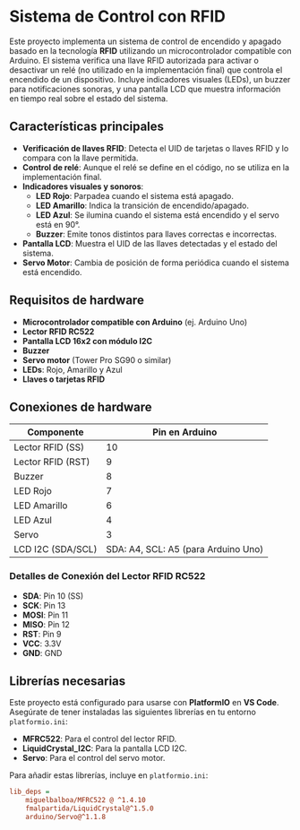 # Sistema de Control con RFID

Este proyecto implementa un sistema de control de encendido y apagado basado en la tecnología **RFID** utilizando un microcontrolador compatible con Arduino. El sistema verifica una llave RFID autorizada para activar o desactivar un relé (no utilizado en la implementación final) que controla el encendido de un dispositivo. Incluye indicadores visuales (LEDs), un buzzer para notificaciones sonoras, y una pantalla LCD que muestra información en tiempo real sobre el estado del sistema.

## Características principales

- **Verificación de llaves RFID**: Detecta el UID de tarjetas o llaves RFID y lo compara con la llave permitida.
- **Control de relé**: Aunque el relé se define en el código, no se utiliza en la implementación final.
- **Indicadores visuales y sonoros**:
  - **LED Rojo**: Parpadea cuando el sistema está apagado.
  - **LED Amarillo**: Indica la transición de encendido/apagado.
  - **LED Azul**: Se ilumina cuando el sistema está encendido y el servo está en 90°.
  - **Buzzer**: Emite tonos distintos para llaves correctas e incorrectas.
- **Pantalla LCD**: Muestra el UID de las llaves detectadas y el estado del sistema.
- **Servo Motor**: Cambia de posición de forma periódica cuando el sistema está encendido.

## Requisitos de hardware

- **Microcontrolador compatible con Arduino** (ej. Arduino Uno)
- **Lector RFID RC522**
- **Pantalla LCD 16x2 con módulo I2C**
- **Buzzer**
- **Servo motor** (Tower Pro SG90 o similar)
- **LEDs**: Rojo, Amarillo y Azul
- **Llaves o tarjetas RFID**

## Conexiones de hardware

| Componente          | Pin en Arduino |
|---------------------|----------------|
| Lector RFID (SS)    | 10             |
| Lector RFID (RST)   | 9              |
| Buzzer              | 8              |
| LED Rojo            | 7              |
| LED Amarillo        | 6              |
| LED Azul            | 4              |
| Servo               | 3              |
| LCD I2C (SDA/SCL)   | SDA: A4, SCL: A5 (para Arduino Uno) |

### Detalles de Conexión del Lector RFID RC522

- **SDA**: Pin 10 (SS)
- **SCK**: Pin 13
- **MOSI**: Pin 11
- **MISO**: Pin 12
- **RST**: Pin 9
- **VCC**: 3.3V
- **GND**: GND

## Librerías necesarias

Este proyecto está configurado para usarse con **PlatformIO** en **VS Code**. Asegúrate de tener instaladas las siguientes librerías en tu entorno `platformio.ini`:

- **MFRC522**: Para el control del lector RFID.
- **LiquidCrystal_I2C**: Para la pantalla LCD I2C.
- **Servo**: Para el control del servo motor.

Para añadir estas librerías, incluye en `platformio.ini`:

```ini
lib_deps = 
    miguelbalboa/MFRC522 @ ^1.4.10
    fmalpartida/LiquidCrystal@^1.5.0
    arduino/Servo@^1.1.8
